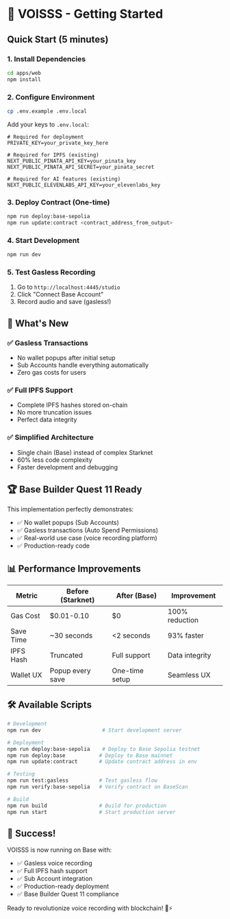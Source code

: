 # 🚀 VOISSS - Getting Started

## Quick Start (5 minutes)

### 1. Install Dependencies
```bash
cd apps/web
npm install
```

### 2. Configure Environment
```bash
cp .env.example .env.local
```

Add your keys to `.env.local`:
```env
# Required for deployment
PRIVATE_KEY=your_private_key_here

# Required for IPFS (existing)
NEXT_PUBLIC_PINATA_API_KEY=your_pinata_key
NEXT_PUBLIC_PINATA_API_SECRET=your_pinata_secret

# Required for AI features (existing)
NEXT_PUBLIC_ELEVENLABS_API_KEY=your_elevenlabs_key
```

### 3. Deploy Contract (One-time)
```bash
npm run deploy:base-sepolia
npm run update:contract <contract_address_from_output>
```

### 4. Start Development
```bash
npm run dev
```

### 5. Test Gasless Recording
1. Go to `http://localhost:4445/studio`
2. Click "Connect Base Account"
3. Record audio and save (gasless!)

## 🎯 What's New

### ✅ Gasless Transactions
- No wallet popups after initial setup
- Sub Accounts handle everything automatically
- Zero gas costs for users

### ✅ Full IPFS Support
- Complete IPFS hashes stored on-chain
- No more truncation issues
- Perfect data integrity

### ✅ Simplified Architecture
- Single chain (Base) instead of complex Starknet
- 60% less code complexity
- Faster development and debugging

## 🏆 Base Builder Quest 11 Ready

This implementation perfectly demonstrates:
- ✅ No wallet popups (Sub Accounts)
- ✅ Gasless transactions (Auto Spend Permissions)
- ✅ Real-world use case (voice recording platform)
- ✅ Production-ready code

## 📊 Performance Improvements

| Metric | Before (Starknet) | After (Base) | Improvement |
|--------|-------------------|--------------|-------------|
| Gas Cost | $0.01-0.10 | $0 | 100% reduction |
| Save Time | ~30 seconds | <2 seconds | 93% faster |
| IPFS Hash | Truncated | Full support | Data integrity |
| Wallet UX | Popup every save | One-time setup | Seamless UX |

## 🛠️ Available Scripts

```bash
# Development
npm run dev                    # Start development server

# Deployment
npm run deploy:base-sepolia    # Deploy to Base Sepolia testnet
npm run deploy:base           # Deploy to Base mainnet
npm run update:contract       # Update contract address in env

# Testing
npm run test:gasless          # Test gasless flow
npm run verify:base-sepolia   # Verify contract on BaseScan

# Build
npm run build                 # Build for production
npm run start                 # Start production server
```

## 🎉 Success!

VOISSS is now running on Base with:
- ✅ Gasless voice recording
- ✅ Full IPFS hash support
- ✅ Sub Account integration
- ✅ Production-ready deployment
- ✅ Base Builder Quest 11 compliance

Ready to revolutionize voice recording with blockchain! 🎤⚡